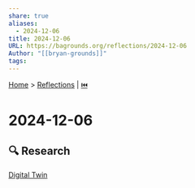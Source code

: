 ```yaml
---  
share: true  
aliases:  
  - 2024-12-06  
title: 2024-12-06  
URL: https://bagrounds.org/reflections/2024-12-06  
Author: "[[bryan-grounds]]"  
tags:   
---  
```

[Home](../index.md) > [Reflections](./index.md) | [⏮️](./2024-12-05.md)  
# 2024-12-06  
## 🔍 Research  
[Digital Twin](../topics/digital-twin.md)  
